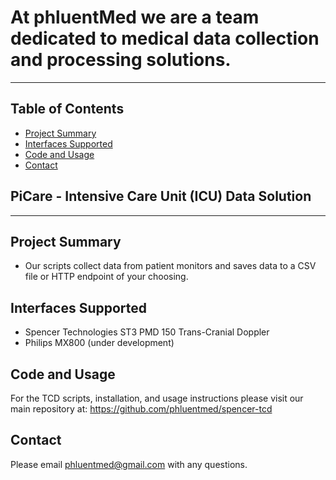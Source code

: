 # At phluentMed we are a team dedicated to medical data collection and processing solutions.

_______________________________________________________________________________________________________________________________________
## Table of Contents
- [Project Summary](#project-summary)
- [Interfaces Supported](#interfaces-supported)
- [Code and Usage](#code-usage)
- [Contact](#contact)

## PiCare - Intensive Care Unit (ICU) Data Solution
________________________________________________________________________________________________________________________________________
## Project Summary
* Our scripts collect data from patient monitors and saves data to a CSV file or HTTP endpoint of your choosing.

## Interfaces Supported
* Spencer Technologies ST3 PMD 150 Trans-Cranial Doppler
* Philips MX800 (under development)

## Code and Usage
For the TCD scripts, installation, and usage instructions please visit our main repository at:
https://github.com/phluentmed/spencer-tcd


## Contact

Please email phluentmed@gmail.com with any questions. 
